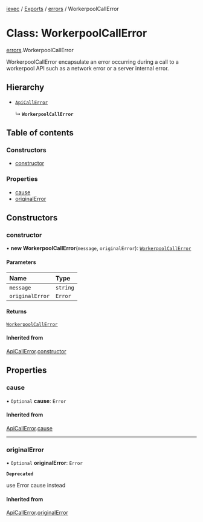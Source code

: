 [iexec](../README.md) / [Exports](../modules.md) / [errors](../modules/errors.md) / WorkerpoolCallError

# Class: WorkerpoolCallError

[errors](../modules/errors.md).WorkerpoolCallError

WorkerpoolCallError encapsulate an error occurring during a call to a workerpool API such as a network error or a server internal error.

## Hierarchy

- [`ApiCallError`](errors.ApiCallError.md)

  ↳ **`WorkerpoolCallError`**

## Table of contents

### Constructors

- [constructor](errors.WorkerpoolCallError.md#constructor)

### Properties

- [cause](errors.WorkerpoolCallError.md#cause)
- [originalError](errors.WorkerpoolCallError.md#originalerror)

## Constructors

### constructor

• **new WorkerpoolCallError**(`message`, `originalError`): [`WorkerpoolCallError`](errors.WorkerpoolCallError.md)

#### Parameters

| Name | Type |
| :------ | :------ |
| `message` | `string` |
| `originalError` | `Error` |

#### Returns

[`WorkerpoolCallError`](errors.WorkerpoolCallError.md)

#### Inherited from

[ApiCallError](errors.ApiCallError.md).[constructor](errors.ApiCallError.md#constructor)

## Properties

### cause

• `Optional` **cause**: `Error`

#### Inherited from

[ApiCallError](errors.ApiCallError.md).[cause](errors.ApiCallError.md#cause)

___

### originalError

• `Optional` **originalError**: `Error`

**`Deprecated`**

use Error cause instead

#### Inherited from

[ApiCallError](errors.ApiCallError.md).[originalError](errors.ApiCallError.md#originalerror)
